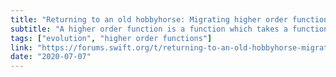 ```yaml
---
title: "Returning to an old hobbyhorse: Migrating higher order function names to comply with API guidelines"
subtitle: "A higher order function is a function which takes a function as an argument, or returns a function. In this post from the Swift forums, Erica Sadun pitches a proposal to rename Swift's higher order functions, such as map and filter, based on the Swift API design guidelines. It's something which can be done without causing breaking changes, and I am in favour of the proposal."
tags: ["evolution", "higher order functions"]
link: "https://forums.swift.org/t/returning-to-an-old-hobbyhorse-migrating-higher-order-function-names-to-comply-with-api-guidelines/37728"
date: "2020-07-07"
---
```

